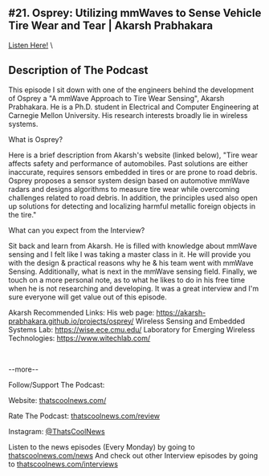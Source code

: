 #21. Osprey: Utilizing mmWaves to Sense Vehicle Tire Wear and Tear | Akarsh Prabhakara
---
[Listen Here!](https://thatscoolnews.podbean.com/e/21-osprey-utilizing-mmwaves-to-sense-vehicle-tire-wear-and-tear-akarsh-prabhakara/) \
## Description of The Podcast
<p>This episode I sit down with one of the engineers behind the development of Osprey a "A mmWave Approach to Tire Wear Sensing", Akarsh Prabhakara. He is a Ph.D. student in Electrical and Computer Engineering at Carnegie Mellon University. His research interests broadly lie in wireless systems. </p>

What is Osprey?
<p>Here is a brief description from Akarsh's website (linked below), "Tire wear affects safety and performance of automobiles. Past solutions are either inaccurate, requires sensors embedded in tires or are prone to road debris. Osprey proposes a sensor system design based on automotive mmWave radars and designs algorithms to measure tire wear while overcoming challenges related to road debris. In addition, the principles used also open up solutions for detecting and localizing harmful metallic foreign objects in the tire."</p>

What can you expect from the Interview?
<p>Sit back and learn from Akarsh. He is filled with knowledge about mmWave sensing and I felt like I was taking a master class in it. He will provide you with the design & practical reasons why he & his team went with mmWave Sensing. Additionally, what is next in the mmWave sensing field. Finally, we touch on a more personal note, as to what he likes to do in his free time when he is not researching and developing. It was a great interview and I'm sure everyone will get value out of this episode. </p>

Akarsh Recommended Links:
His web page: <a href='https://akarsh-prabhakara.github.io/projects/osprey/'>https://akarsh-prabhakara.github.io/projects/osprey/</a>
Wireless Sensing and Embedded Systems Lab: <a href='https://wise.ece.cmu.edu/'>https://wise.ece.cmu.edu/</a>
Laboratory for Emerging Wireless Technologies: <a href='https://www.witechlab.com/'>https://www.witechlab.com/</a>
<p> </p>

<p>--more--</p>

Follow/Support The Podcast:
<p>Website: <a href='https://thatscoolnews.com/'>thatscoolnews.com/</a></p>

<p>Rate The Podcast: <a href='https://thatscoolnews.com/review/'>thatscoolnews.com/review</a></p>

<p>Instagram: <a href='https://www.instagram.com/thatscoolnews/'>@ThatsCoolNews</a></p>

Listen to the news episodes (Every Monday) by going to <a href='https://thatscoolnews.com/news/'>thatscoolnews.com/news</a>
And check out other Interview episodes by going to <a href='https://thatscoolnews.com/interviews/'>thatscoolnews.com/interviews</a>
<p> </p>
